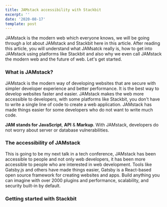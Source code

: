 ```yaml
---
title: JAMstack accessibility with Stackbit
excerpt: ''
date: '2020-08-17'
template: post
---
```

JAMstack is the modern web which everyone knows, we will be going through a lot about JAMstack and Stackbit here in this article. After reading this article, you will understand what JAMsatck really is, how to get into JAMstack using platforms like Stackbit and also why we even call JAMstack the modern web and the future of web. Let's get started.

### **What is JAMstack?**

JAMstack is the modern way of developing websites that are secure with simpler developer experience and better performance. It is the best way to develop websites faster and easier. JAMstack makes the web more accessible to developers, with some platforms like Stackbit, you don't have to write a single line of code to create a web application. JAMstack has made things easier for some developers who do not want to write much code. 

**JAM **stands for** JavaScript**, **API** & **Markup**. With JAMstack, developers do not worry about server or database vulnerabilities.

### **The accessibility of JAMstack**
This is going to be my next talk in a tech conference, JAMstack has been accessible to people and not only web developers, it has been more accessible to people who are interested in web development. Tools like Gatsby.js and others have made things easier, Gatsby is a React-based open source framework for creating websites and apps. Build anything you can imagine with over 2000 plugins and performance, scalability, and security built-in by default.

### **Getting started with Stackbit**
